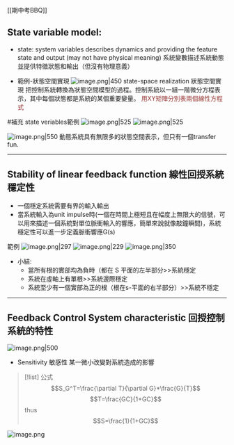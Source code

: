 [[期中考BBQ]]
## State variable model:

- state:
	system variables describes dynamics and providing the feature state and output (may not have physical meaning)
	系統變數描述系統動態並提供特徵狀態和輸出（但沒有物理意義）

- 範例-狀態空間實現
![image.png|450](https://raw.githubusercontent.com/laudantstolam/imagesource/main/20230422211454.png)
state-space realization 狀態空間實現
	把控制系統轉換為狀態空間模型的過程。控制系統以一組一階微分方程表示，其中每個狀態都是系統的某個重要變量。
	<font color="#953734">用XY矩陣分別表兩個線性方程式</font>

#補充 state veriables範例
![image.png|525](https://raw.githubusercontent.com/laudantstolam/imagesource/main/20230422211925.png)
![image.png|525](https://raw.githubusercontent.com/laudantstolam/imagesource/main/20230422212228.png)

![image.png|550](https://raw.githubusercontent.com/laudantstolam/imagesource/main/20230422211524.png)
動態系統具有無限多的狀態空間表示，但只有一個transfer fun.

---

## Stability of linear feedback function 線性回授系統穩定性

- 一個穩定系統需要有界的輸入輸出
- 當系統輸入為unit impulse時(一個在時間上極短且在幅度上無限大的信號，可以用來描述一個系統對單位脈衝輸入的響應，簡單來說就像敲鐘瞬間)，系統穩定性可以進一步定義脈衝響應G(s)

 範例
	![image.png|297](https://raw.githubusercontent.com/laudantstolam/imagesource/main/20230422215224.png)
	![image.png|229](https://raw.githubusercontent.com/laudantstolam/imagesource/main/20230422215259.png)
	![image.png|350](https://raw.githubusercontent.com/laudantstolam/imagesource/main/20230422215454.png)

- 小結:
	- 當所有根的實部均為負時（都在 S 平面的左半部分>>系統穩定
	- 系統在虛軸上有單根>>系統邊際穩定
	- 系統至少有一個實部為正的根（根在s-平面的右半部分）>>系統不穩定

---
## Feedback Control System characteristic 回授控制系統的特性

 ![image.png|500](https://raw.githubusercontent.com/laudantstolam/imagesource/main/20230422220609.png)
 
- Sensitivity 敏感性
	某一微小改變對系統造成的影響

> [!list] 公式
> $$S_G^T=\frac{\partial T}{\partial G}*\frac{G}{T}$$
> $$T=\frac{GC}{1+GC}$$
> thus 
> $$S=\frac{1}{1+GC}$$

![image.png](https://raw.githubusercontent.com/laudantstolam/imagesource/main/20230422220839.png)


